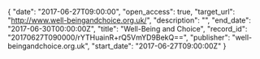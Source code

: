 {
  "date": "2017-06-27T09:00:00", 
  "open_access": true, 
  "target_url": "http://www.well-beingandchoice.org.uk/", 
  "description": "", 
  "end_date": "2017-06-30T00:00:00Z", 
  "title": "Well-Being and Choice", 
  "record_id": "20170627T090000/rYTHuainR+rQ5VmYD9BekQ==", 
  "publisher": "well-beingandchoice.org.uk", 
  "start_date": "2017-06-27T09:00:00Z"
}

